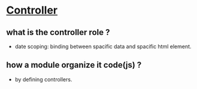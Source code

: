 [Controller](http://campus.codeschool.com/courses/shaping-up-with-angular-js/level/1/section/2/our-first-controller)
=====


what is the controller role ?
------
- date scoping: binding between  spacific data  and spacific html element.

how a module organize it code(js) ?
---
- by defining controllers.


